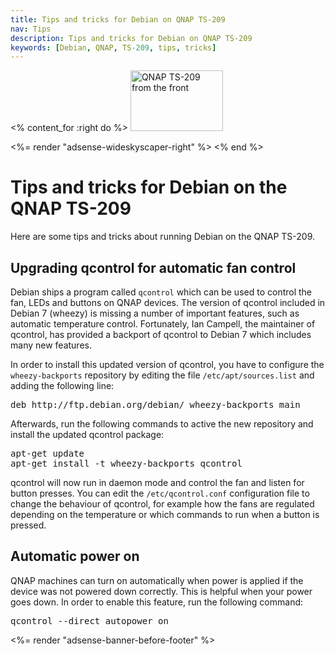 ```yaml
---
title: Tips and tricks for Debian on QNAP TS-209
nav: Tips
description: Tips and tricks for Debian on QNAP TS-209
keywords: [Debian, QNAP, TS-209, tips, tricks]
---
```


<% content_for :right do %>
<img src = "../images/r_ts209_front.jpg" class="border" alt="QNAP TS-209 from the front" width="148" height="97" />

<%= render "adsense-wideskyscaper-right" %>
<% end %>

<h1>Tips and tricks for Debian on the QNAP TS-209</h1>

Here are some tips and tricks about running Debian on the QNAP TS-209.

<h2><a id="qcontrol-upgrade">Upgrading qcontrol for automatic fan control</a></h2>

Debian ships a program called `qcontrol` which can be used to control the
fan, LEDs and buttons on QNAP devices.  The version of qcontrol included in
Debian 7 (wheezy) is missing a number of important features, such as
automatic temperature control.  Fortunately, Ian Campell, the maintainer of
qcontrol, has provided a backport of qcontrol to Debian 7 which includes
many new features.

In order to install this updated version of qcontrol, you have to configure
the `wheezy-backports` repository by editing the file
`/etc/apt/sources.list` and adding the following line:

<div class="code">
<pre>
deb http://ftp.debian.org/debian/ wheezy-backports main
</pre>
</div>

Afterwards, run the following commands to active the new repository and
install the updated qcontrol package:

<div class="code">
<pre>
apt-get update
apt-get install -t wheezy-backports qcontrol
</pre>
</div>

qcontrol will now run in daemon mode and control the fan and listen for
button presses.  You can edit the `/etc/qcontrol.conf` configuration file
to change the behaviour of qcontrol, for example how the fans are regulated
depending on the temperature or which commands to run when a button is
pressed.

<h2><a id="autopower">Automatic power on</a></h2>

QNAP machines can turn on automatically when power is applied if the device
was not powered down correctly.  This is helpful when your power goes down.
In order to enable this feature, run the following command:

<div class="code">
<pre>
qcontrol --direct autopower on
</pre>
</div>

<div class="bbf">
<%= render "adsense-banner-before-footer" %>
</div>

